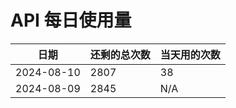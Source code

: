 # API 每日使用量

| 日期       | 还剩的总次数 | 当天用的次数 |
|------------|------------|-------------------|
| 2024-08-10 | 2807 | 38                |
| 2024-08-09 | 2845 | N/A                |
